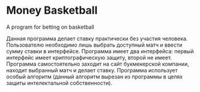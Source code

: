 # Money Basketball

A program for betting on basketball

Данная программа делает ставку практически без участия человека. Пользователю необходимо лишь выбрать доступный матч и ввести сумму ставки в интерфейсе. 
Программа имеет два интерфейса: первый интерфейс имеет криптографическую защиту, второй не имеет.
Программа самостоятельно заходит на сайт букмекерской компании, находит выбранный матч и делает ставку.
Программа использует особый алгоритм (данный алгоритм вырезан из программы в целях защиты интелектальной собственности).
